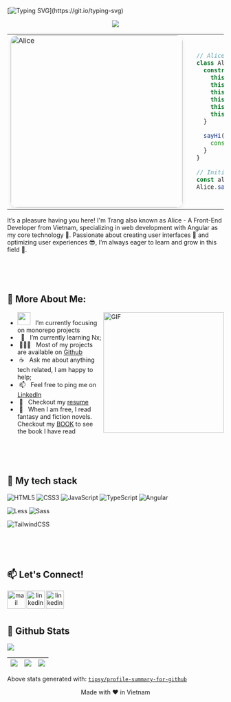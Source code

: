 [![Typing SVG](https://readme-typing-svg.demolab.com?font=Fira+Code&size=12&duration=3000&pause=1000&color=eda1b3&center=true&vCenter=true&repeat=false&random=true&width=700&lines=%E2%9A%A0%EF%B8%8F+Entering%3A+one+caffeine-fueled%2C+idea-packed+girl+on+a+mission+to+make+cool+things+happen.)](https://git.io/typing-svg)
<div align='center'><img src="https://i.imgur.com/dyYEkIZ.png"/></div>
  
<table>
<tr>
  <td width="40%">
    <img src="https://i.imgur.com/ArKmHfl.png" width="400"  alt="Alice" style="border-radius: 15px; box-shadow: 0 4px 8px rgba(0, 0, 0, 0.1); object-fit: cover;">
  </td>
  <td width="60%">

  ``` ts
    // Alice in the coding land:
    class Alice {
      constructor() {
        this.name = "Alice";
        this.birth_year = 1995;
        this.role = "Frontend Engineer";
        this.language_spoken = ["vi_VN", "en_US"];
        this.education = "Software Engineering @Saigon University";
        this.achievements = ["Bachelor of Information Technology", "Toeic 690"];
      }
    
      sayHi() {
        console.log("Let's innovate together! 🚀");
      }
    }
    
    // Initialize Alice
    const alice = new Alice();
    Alice.sayHi();
  ```

  </td>
</tr>
</table>

It’s a pleasure having you here! I'm Trang also known as Alice - A Front-End Developer from Vietnam, specializing in web development with Angular as my core technology 💾. Passionate about creating user interfaces 💄 and optimizing user experiences 😎, I’m always eager to learn and grow in this field 💪.

<br>
<br>
<br>

## 🧐 More About Me:

<img align="right" alt="GIF" src="https://i.imgur.com/nIVpw3f.png" width="280px" />

- <img src="https://media.giphy.com/media/WUlplcMpOCEmTGBtBW/giphy.gif" width="30"> &nbsp; I’m currently focusing on monorepo projects
-  &nbsp; 🌱 &nbsp; I’m currently learning Nx; 
-  &nbsp;👨🏻‍💻 &nbsp; Most of my projects are available on [Github](https://github.com/maitnt)
-  &nbsp;☕ &nbsp; Ask me about anything tech related, I am happy to help;
-  &nbsp;📫 &nbsp; Feel free to ping me on [LinkedIn](https://www.linkedin.com/...)
-  &nbsp;📝 &nbsp; Checkout my [resume](https://drive.google.com/file/...)
-  &nbsp;📔 &nbsp; When I am free, I read fantasy and fiction novels. Checkout my [BOOK](https://www.goodreads.com/...) to see the book I have read
 
<br>
<br>
<br>

<!-- ## 🔨 Languages and Tools:
<!-- https://www.svgrepo.com/ lên đây kiếm hình -->

<!-- <a href="https://angular.dev/" target="_blank"> <img align="left" src="https://www.svgrepo.com/show/452156/angular.svg" alt="angular" height="42px"/> </a> 
<a href="https://developer.mozilla.org/en-US/docs/Web/HTML" target="_blank"> <img align="left" src="https://www.svgrepo.com/show/452228/html-5.svg" alt="html" height="42px"/> </a> 
<a href="https://web.dev/css" target="_blank"> <img align="left" src="https://www.svgrepo.com/show/452185/css-3.svg" alt="css" height="42px"/> </a> 
<a href="https://developer.mozilla.org/en-US/docs/Web/JavaScript" target="_blank"> <img align="left" src="https://www.svgrepo.com/show/452045/js.svg" alt="js" height="42px"/> </a>
<a href="https://www.typescriptlang.org/" target="_blank"> <img align="left" src="https://www.svgrepo.com/show/354478/typescript-icon.svg" alt="ts" height="42px"/> </a>
<a href="https://www.figma.com/" target="_blank"> <img align="left" src="https://www.svgrepo.com/show/452202/figma.svg" alt="figma" height="42px"/> </a> -->


## 🔨 My tech stack

![HTML5](https://img.shields.io/badge/-HTML5-%23E44D27?style=flat-square&logo=html5&logoColor=ffffff)
![CSS3](https://img.shields.io/badge/-CSS3-%231572B6?style=flat-square&logo=css3)
![JavaScript](https://img.shields.io/badge/-JavaScript-%23F7DF1C?style=flat-square&logo=javascript&logoColor=000000&labelColor=%23F7DF1C&color=%23FFCE5A)
![TypeScript](https://img.shields.io/badge/-TypeScript-007ACC?style=flat-square&logo=typescript&logoColor=white)
![Angular](https://img.shields.io/badge/-Angular-%23bf0030?style=flat-square&logo=angular&logoColor=ffffff)
<!--![Vue.js](https://img.shields.io/badge/-Vue.js-%232c3e50?style=flat-square&logo=vuedotjs)
![Nuxt](https://img.shields.io/badge/-Nuxt.js-%23282C34?style=flat-square&logo=nuxtdotjs)
![React.js](https://img.shields.io/badge/-React.js-%23282C34?style=flat-square&logo=react)
![Next.js](https://img.shields.io/badge/-Next.js-%23000000?style=flat-square&logo=nextdotjs) -->

![Less](https://img.shields.io/badge/-Less-%231d365d?style=flat-square&logo=less&logoColor=ffffff)
![Sass](https://img.shields.io/badge/-Sass-%23CC6699?style=flat-square&logo=sass&logoColor=ffffff)
<!-- ![Stylus](https://img.shields.io/badge/-Stylus-%23333333?style=flat-square&logo=stylus) -->
![TailwindCSS](https://img.shields.io/badge/-TailwindCSS-%231a202c?style=flat-square&logo=tailwind-css)
<!-- ![UnoCSS](https://img.shields.io/badge/-UnoCSS-%23333333?style=flat-square&logo=unocss)
![WindiCSS](https://img.shields.io/badge/-WindiCSS-%23000000?style=flat-square&logo=tailwind-css&&logoColor=48B0F1)-->

<!--![Webpack](https://img.shields.io/badge/-Webpack-%232C3A42?style=flat-square&logo=webpack)
![Rollup](https://img.shields.io/badge/-Rollup-%23EC4A3F?style=flat-square&logo=rollupdotjs&logoColor=ffffff)
![Vite](https://img.shields.io/badge/-Vite-%23646CFF?style=flat-square&logo=vite&logoColor=ffffff)
![ESlint](https://img.shields.io/badge/-ESLint-%234B32C3?style=flat-square&logo=eslint)
![Prettier](https://img.shields.io/badge/-Prettier-%23F7B93E?style=flat-square&logo=prettier&logoColor=ffffff)
![Git](https://img.shields.io/badge/-Git-%23F05032?style=flat-square&logo=git&logoColor=%23ffffff)
![GitLab](https://img.shields.io/badge/-GitLab-FCA121?style=flat-square&logo=gitlab)
![VS Code](https://img.shields.io/badge/-VSCode-%23007ACC?style=flat-square&logo=visual-studio-code)

![Netlify](https://img.shields.io/badge/-Netlify-%2300C7B7?style=flat-square&logo=netlify&logoColor=ffffff)
![Vercel](https://img.shields.io/badge/-Vercel-%23ffffff?style=flat-square&logo=vercel&logoColor=000000)
![Railway](https://img.shields.io/badge/-Railway-%230B0D0E?style=flat-square&logo=railway)
![Render](https://img.shields.io/badge/-Render-%2346E3B7?style=flat-square&logo=render&logoColor=ffffff)-->

<br>
<br>
<br>

## 📫 Let's Connect!
<div align="center">
  
<a href="mailto:maitrangnt2210@gmail.com" target="_blank"> <img align="left" src="https://i.imgur.com/DwBVOsw.png" alt="mail" height="42px"/> </a> 
<a href="#" target="_blank"> <img align="left" src="https://i.imgur.com/p0BUcf7.png" alt="linkedin" height="42px"/> </a> 
<a href="https://github.com/maitnt" target="_blank"> <img align="left" src="https://i.imgur.com/Qa1tqYE.png" alt="linkedin" height="42px"/> </a> 
</div>

<br>
<br>
<br>

## 🐣 Github Stats

<img src="https://github-readme-activity-graph.vercel.app/graph?username=maitnt&theme=xcode&hide_border=true" />

|![](https://github-profile-summary-cards.vercel.app/api/cards/stats?username=maitnt&theme=dracula)|![](https://github-profile-summary-cards.vercel.app/api/cards/repos-per-language?username=maitnt&theme=dracula)|![](https://github-profile-summary-cards.vercel.app/api/cards/most-commit-language?username=maitnt&theme=dracula)|
 |-----|------|------|
 
 
 Above stats generated with: [`tipsy/profile-summary-for-github`](https://github.com/tipsy/profile-summary-for-github)
<br>
<div align="center">Made with ❤️ in Vietnam</div>
